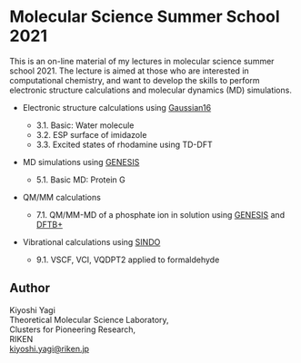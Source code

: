 # Molecular Science Summer School 2021

This is an on-line material of my lectures in molecular science summer school 2021.
The lecture is aimed at those who are interested in computational chemistry, and 
want to develop the skills to perform electronic structure calculations and 
molecular dynamics (MD) simulations.

- Electronic structure calculations using [Gaussian16](https://gaussian.com/)
  -  3.1. Basic: Water molecule
  -  3.2. ESP surface of imidazole
  -  3.3. Excited states of rhodamine using TD-DFT

- MD simulations using [GENESIS](https://www.r-ccs.riken.jp/labs/cbrt/)
  -  5.1. Basic MD: Protein G

- QM/MM calculations
  -  7.1. QM/MM-MD of a phosphate ion in solution using [GENESIS](https://www.r-ccs.riken.jp/labs/cbrt/) and [DFTB+](https://dftbplus.org/)

- Vibrational calculations using [SINDO](https://tms.riken.jp/en/research/software/sindo/)
  -  9.1. VSCF, VCI, VQDPT2 applied to formaldehyde

## Author
Kiyoshi Yagi  
Theoretical Molecular Science Laboratory,  
Clusters for Pioneering Research,  
RIKEN  
kiyoshi.yagi@riken.jp  
